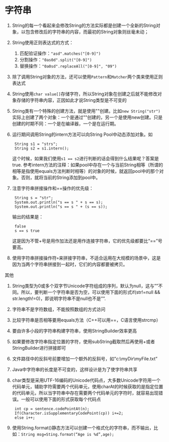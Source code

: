 # 字符串

1. String的每一个看起来会修改String的方法实际都是创建一个全新的String对象，以包含修改后的字符串的内容，而最初的String对象则丝毫未动；
2. String使用正则表达式的方式：
	1. 匹配验证操作：`"asd".matches("[0-9]")`
	2. 分割操作：`"0as0d".split("[0-9]")`
	3. 替换操作：`"0a0sd".replaceAll("[0-9]", "09")`
3. 除了调用String对象的方法，还可以使用`Pattern`和`Matcher`两个类来使用正则表达式
4. String使用`char value[]`存储字符，所以String对象在创建之后就不能修改对象存储的字符串内容，正因如此才说String类型是不可变的
5. String类有一个特殊的创建方法，就是使用""创建。比如`new String("str")`实际上创建了两个对象：一个是通过""创建的，另一个是使用new创建。只是创建的时期不同：一个是在编译器，一个是在运行期。
6. 运行期间调用String的intern方法可以向String Pool中动态添加对象。如
		
        String s1 = "strs";
        String s2 = s1.intern();
	
	这个时候，如果我们使用`s1 == s2`进行判断的话会得到什么结果呢？答案是true. 参考intern方法的注释：如果pool中存在一个与当前String相等（所谓的相等是指使用equals方法判断时相等）的对象的时候，就返回pool中的那个对象。否则，就将当前的String添加到pool中。

7. 注意字符串拼接操作和==操作的优先级：

        String s = "str";
        System.out.println("s == s " + s == s);
        System.out.println("s == s " + (s == s));

	输出的结果是：

		false
		s == s true

	这是因为不管+号是用作加法还是用作连接字符串，它的优先级都要比“==”号要高。

8. 使用字符串拼接操作符`+`来拼接字符串，不适合运用在大规模的场景中，这是因为当两个字符串拼接到一起时，它们的内容都要被拷贝。

其他

1. String类型为0或多个双字节Unicode字符组成的序列，默认为null，这与””不同。所以，要判断一个字符串是否为空，可以使用下面的形式if(str!=null && str.length!=0)，即说明字符串不是null也不是””. 
2. 字符串不是字符数组，不能按照数组的方式访问
3. 比较字符串是否相等要用equals方法（C++可以用==，C语言使用strcmp）
4. 要由许多小段的字符串构建字符串，使用StringBuilder效率更高
5. 如果要修改字符串指定位置的字符，使用subString截取然后再使用+或者StringBuilder进行拼接即可
6. 文件路径中的反斜号前要增加一个额外的反斜号，如”c:\\myDir\\myFile.txt”
7. Java中字符串的长度是不可变的，这样设计是为了使字符串共享
8. char类型是采用UTF-16编码的Unicode代码点，大多数Unicode字符用一个代码单元，辅助字符需要两个代码单元，使用charAt的时候获取的是指定位置的代码单元，所以当字符串中存在需要两个代码单元的字符时，就容易出现错误。一般可以使用下面的形式获取每个代码点

        int cp = sentence.codePointAt(n);
        If(Character.isSupplementaryCodePoint(cp)) i+=2;
        else i++;

9. 使用String.format()静态方法可以创建一个格式化的字符串，而不输出，比如：`String msg=Sting.format(“Age is %d”,age);`
